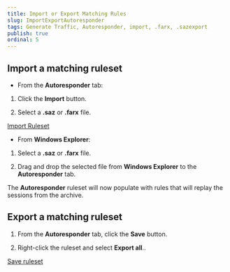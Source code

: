 ```yaml
---
title: Import or Export Matching Rules
slug: ImportExportAutoresponder
tags: Generate Traffic, Autoresponder, import, .farx, .sazexport
publish: true
ordinal: 5
---
```


Import a matching ruleset
-------------------------

+ From the **Autoresponder** tab: 

 1. Click the **Import** button.

 2. Select a **.saz** or **.farx** file.

 [Import Ruleset][1]

+ From **Windows Explorer**:

 1. Select a **.saz** or **.farx** file.

 2. Drag and drop the selected file from **Windows Explorer** to the **Autoresponder** tab.

The **Autoresponder** ruleset will now populate with rules that will replay the sessions from the archive.

Export a matching ruleset
-------------------------

1. From the **Autoresponder** tab, click the **Save** button.

2. Right-click the ruleset and select **Export all**..

 [Save ruleset][2]

[1]: ../../images/ImportExportAutoresponder/ImportRuleset.png
[2]: ../../images/ImportExportAutoresponder/SaveRuleset.png